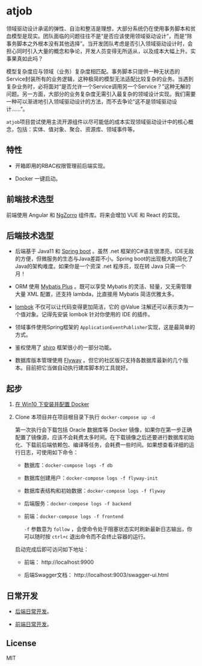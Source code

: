 # atjob

领域驱动设计承诺的弹性、自治和整洁是理想，大部分系统仍在使用事务脚本和贫血模型是现实。团队面临的问题往往不是“是否应该使用领域驱动设计”，而是“除事务脚本之外根本没有其他选择”。当开发团队考虑是否引入领域驱动设计时，会担心同时引入大量的概念和争论，开发人员变得无所适从，以及成本大幅上升。实事果真如此吗？

模型复杂度应与领域（业务）复杂度相匹配。事务脚本只提供一种无状态的Service封装所有的业务逻辑，这种极简的模型无法适配比较复杂的业务。当遇到复杂业务时，必将面对“是否允许一个Service调用另一个Service？”这种无解的问题。另一方面，大部分的业务复杂度无需引入最复杂的领域设计实现。我们需要一种可以渐进地引入领域驱动设计的方法，而不去争论“这不是领域驱动设计……”。

`atjob`项目尝试使用主流开源组件以尽可能低的成本实现领域驱动设计中的核心概念，包括：实体、值对象、聚合、资源库、领域事件等。

## 特性

- 开箱即用的RBAC权限管理前后端实现。

- Docker 一键启动。

## 前端技术选型

前端使用 Angular 和 [NgZorro](https://github.com/NG-ZORRO/ng-zorro-antd) 组件库。将来会增加 VUE 和 React 的实现。

## 后端技术选型

- 后端基于 Java11 和 [Spring boot](https://spring.io/projects/spring-boot) 。虽然 .net 框架的C#语言很漂亮，IDE无敌的方便，但微服务的生态与Java差距不小。Spring boot的出现极大的简化了Java的架构难度。如果你是一个资深 .net 程序员，现在转 Java 只需一个月！

- ORM 使用 [Mybatis Plus](https://github.com/baomidou/mybatis-plus) 。既可以享受 Mybatis 的灵活、轻量，又无需管理大量 XML 配置，还支持 lambda，比直接用 Mybatis 简洁优雅太多。

- [lombok](https://github.com/rzwitserloot/lombok) 不仅可以让代码变得更加简洁，它的 @Value 注解还可以表示类为一个值对象。记得先安装 lombok 针对你使用的 IDE 的插件。

- 领域事件使用Spring框架的 `ApplicationEventPublisher`实现，这是最简单的方式。

- 鉴权使用了 [shiro](https://github.com/apache/shiro) 框架很小的一部分功能。

- 数据库版本管理使用 [Flyway](https://github.com/flyway/flyway) 。但它的社区版只支持各数据库最新的几个版本。目前把它当做自动执行建库脚本的工具就好。

## 起步

1. [在 Win10 下安装并配置 Docker](doc/docker/在Win10下安装并配置Docker.md) 

2. Clone 本项目并在项目根目录下执行 `docker-compose up -d`
   
   第一次执行会下载包括 Oracle 数据库等 Docker 镜像，如果你在第一步正确配置了镜像源，应该不会耗费太多时间。在下载镜像之后还要进行数据库初始化、下载前后端依赖包、编译等任务，会耗费一些时间。如果想查看详细的运行日志，可使用如下命令：
   
   - 数据库：`docker-compose logs -f db`
   
   - 数据库创建用户：`docker-compose logs -f flyway-init`
   
   - 数据库表结构和初始数据：`docker-compose logs -f flyway`
   
   - 后端服务：`docker-compose logs -f backend`
   
   - 前端：`docker-compose logs -f frontend`
     
     `-f` 参数意为 `follow` ，会使命令处于阻塞状态实时刷新最新日志输出，你可以随时按 `ctrl+c` 退出命令而不会终止容器的运行。
   
   启动完成后即可访问如下地址：
   
   - 前端： http://localhost:9900
   
   - 后端Swagger文档： http://localhost:9003/swagger-ui.html

## 日常开发

- [后端日常开发](doc/backend/后端日常开发.md)。

- [前端日常开发](doc/frontend/前端日常开发.md)。

## License

MIT
